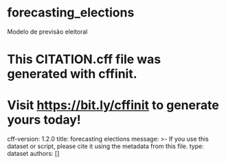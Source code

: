 # forecasting_elections
Modelo de previsão eleitoral

# This CITATION.cff file was generated with cffinit.
# Visit https://bit.ly/cffinit to generate yours today!

cff-version: 1.2.0
title: forecasting elections
message: >-
  If you use this dataset or script, please cite it
  using the metadata from this file.
type: dataset
authors: []
